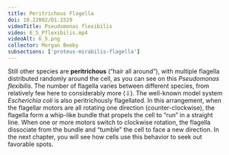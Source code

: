 ```yaml
---
title: Peritrichous Flagella
doi: 10.22002/D1.1529
videoTitle: Pseudomonas flexibilis
video: 6_5_Pflexibilis.mp4
videoAlt: 6_5.png
collector: Morgan Beeby
subsections: ['proteus-mirabilis-flagella']
---
```


Still other species are **peritrichous** (“hair all around”), with multiple flagella distributed randomly around the cell, as you can see on this *Pseudomonas flexibilis*. The number of flagella varies between different species, from relatively few here to considerably more (⇩). The well-known model system *Escherichia coli* is also peritrichously flagellated. In this arrangement, when the flagellar motors are all rotating one direction (counter-clockwise), the flagella form a whip-like bundle that propels the cell to “run” in a straight line. When one or more motors switch to clockwise rotation, the flagella dissociate from the bundle and “tumble” the cell to face a new direction. In the next chapter, you will see how cells use this behavior to seek out favorable spots.

